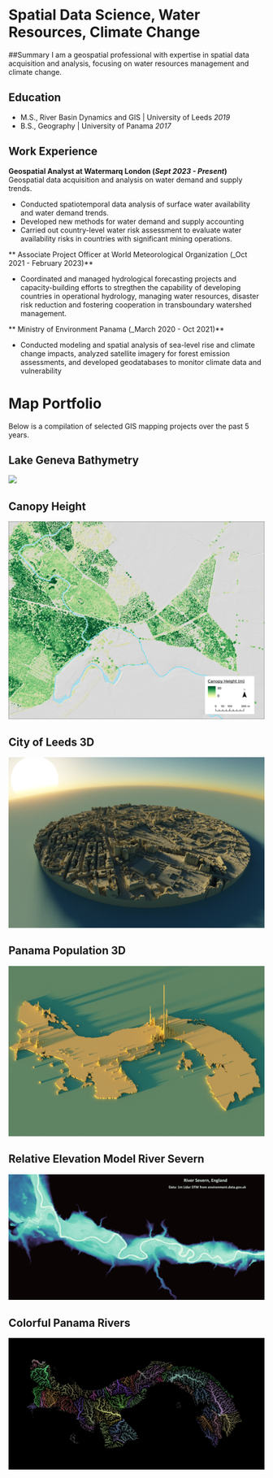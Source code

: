 # Spatial Data Science, Water Resources, Climate Change
##Summary
I am a geospatial professional with expertise in spatial data acquisition and analysis, focusing on water resources management and climate change.

## Education							       		
- M.S., River Basin Dynamics and GIS	| University of Leeds _2019_	 			        		
- B.S., Geography | University of Panama _2017_

## Work Experience
**Geospatial Analyst at Watermarq London (_Sept 2023 - Present_)**
Geospatial data acquisition and analysis on water demand and supply trends. 
- Conducted spatiotemporal data analysis of surface water availability and water demand trends.
- Developed new methods for water demand and supply accounting
- Carried out country-level water risk assessment to evaluate water availability risks in countries with significant mining operations.

** Associate Project Officer at World Meteorological Organization (_Oct 2021 - February 2023)**
- Coordinated and managed hydrological forecasting projects and capacity-building efforts to stregthen the capability of developing countries in operational hydrology, managing water resources, disaster risk reduction and fostering cooperation in transboundary watershed management.

** Ministry of Environment Panama (_March 2020 - Oct 2021)**
- Conducted modeling and spatial analysis of sea-level rise and climate change impacts, analyzed satellite imagery for forest emission assessments, and developed geodatabases to monitor climate data and vulnerability
# Map Portfolio
Below is a compilation of selected GIS mapping projects over the past 5 years. 





## Lake Geneva Bathymetry
![](assets/lake_Gneva.png)

## Canopy Height
![](assets/canopy_height.png)

## City of Leeds 3D
![](assets/leeds_3d.png)

## Panama Population 3D
![](assets/population_3D.png)

## Relative Elevation Model River Severn
![](assets/REM_severn1.jpg)

## Colorful Panama Rivers
![](assets/panama_rivers.png)






